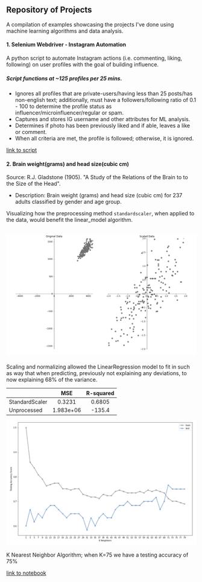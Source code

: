
## Repository of Projects

A compilation of examples showcasing the projects I've done using machine learning algorithms and data analysis.

#### 1. Selenium Webdriver - Instagram Automation
A python script to automate Instagram actions (i.e. commenting, liking, following) on user profiles with the goal of building influence. 

##### Script functions at ~125 profiles per 25 mins. 
  - Ignores all profiles that are private-users/having less than 25 posts/has non-english text; additionally, must have a         followers/following ratio of 0.1 - 100 to determine the profile status as influencer/microinfluencer/regular or spam.
  - Captures and stores IG username and other attributes for ML analysis.
  - Determines if photo has been previously liked and if able, leaves a like or comment.
  - When all criteria are met, the profile is followed; otherwise, it is ignored.

[link to script](_automate-instagram-actions)



#### 2. Brain weight(grams) and head size(cubic cm)
Source: R.J. Gladstone (1905). "A Study of the Relations of the Brain to to the Size of the Head". 
  - Description: Brain weight (grams) and head size (cubic cm) for 237 adults classified by gender and age group.
  
Visualizing how the preprocessing method `standardscaler`, when applied to the data, would benefit the linear_model algorithm. 

![Alt text](screenshot/standardscaler.png?raw=true "standardscaler.png")
---

Scaling and normalizing allowed the LinearRegression model to fit in such as way that when predicting, previously not explaining any deviations, to now explaining 68% of the variance. 


|               | MSE           | R-squared      |
| ------------- |:-------------:| :-------------:|
| StandardScaler| 0.3231        | 0.6805         |
| Unprocessed   | 1.983e+06     | -135.4         |

![Alt text](screenshot/KNN.png?raw=true "standardscaler.png")

K Nearest Neighbor Algorithm; when K=75 we have a testing accuracy of 75%
  
[link to notebook](_analysis-algorithms/preprocessing.ipynb)
